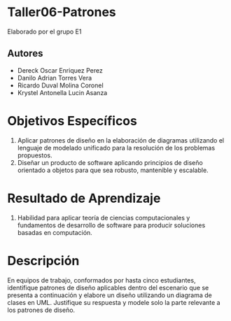 # Taller06-Patrones
Elaborado por el grupo E1

## Autores
* Dereck Oscar Enriquez Perez
* Danilo Adrian Torres Vera
* Ricardo Duval Molina Coronel
* Krystel Antonella Lucin Asanza

# Objetivos Específicos
1. Aplicar patrones de diseño en la elaboración de diagramas utilizando el lenguaje de modelado unificado 
para la resolución de los problemas propuestos.
2. Diseñar un producto de software aplicando principios de diseño orientado a objetos para que sea robusto, 
mantenible y escalable. 

# Resultado de Aprendizaje
1. Habilidad para aplicar teoría de ciencias computacionales y fundamentos de desarrollo de software para 
producir soluciones basadas en computación. 

# Descripción
En equipos de trabajo, conformados por hasta cinco estudiantes, identifique patrones de diseño aplicables
dentro del escenario que se presenta a continuación y elabore un diseño utilizando un diagrama de clases
en UML. Justifique su respuesta y modele solo la parte relevante a los patrones de diseño.


